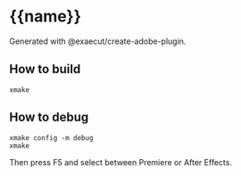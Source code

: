 # {{name}}

Generated with @exaecut/create-adobe-plugin.

## How to build

```
xmake
```

## How to debug

```
xmake config -m debug
xmake
```

Then press F5 and select between Premiere or After Effects.
